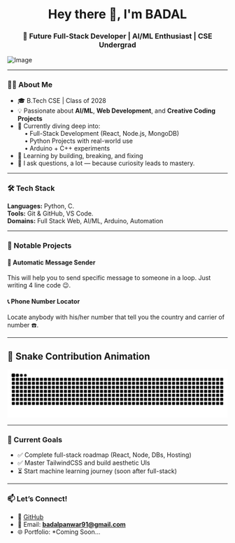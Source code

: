 <h1 align="center">Hey there 👋, I'm BADAL</h1>
<h3 align="center">🚀 Future Full-Stack Developer | AI/ML Enthusiast | CSE Undergrad</h3>

 ![Image](https://github.com/user-attachments/assets/0643aa0a-3805-4091-b139-6391f15bf388)
 
---

### 👨‍💻 About Me  
- 🎓 B.Tech CSE | Class of 2028  
- 💡 Passionate about **AI/ML**, **Web Development**, and **Creative Coding Projects**  
- 🔭 Currently diving deep into:  
   &nbsp;&nbsp;&nbsp;&nbsp;• Full-Stack Development (React, Node.js, MongoDB)  
   &nbsp;&nbsp;&nbsp;&nbsp;• Python Projects with real-world use  
   &nbsp;&nbsp;&nbsp;&nbsp;• Arduino  + C++ experiments  
- 🧠 Learning by building, breaking, and fixing  
- 💬 I ask questions, a lot — because curiosity leads to mastery.

---

### 🛠️ Tech Stack

**Languages:** Python, C.   
**Tools:** Git & GitHub, VS Code.  
**Domains:** Full Stack Web, AI/ML, Arduino, Automation

---

### 🚀 Notable Projects

#### 🤖 Automatic Message Sender  
This will help you to send specific message to someone in a loop. Just writing  4 line code 😉.

#### 📞 Phone Number Locator  
Locate anybody with his/her number that tell you the country and carrier of number ☎️.

---

## 🐍 Snake Contribution Animation

<p align="center">
  <img src="https://raw.githubusercontent.com/Badal-06/PYTHON/output/github-contribution-grid-snake.svg" alt="Snake animation" />
</p>

---

### 🔄 Current Goals
- ✅ Complete full-stack roadmap (React, Node, DBs, Hosting)  
- ✅ Master TailwindCSS and build aesthetic UIs  
- ⏳ Start machine learning journey (soon after full-stack)

---

### 📫 Let’s Connect!

- 🔗 [GitHub](https://github.com/Badal-06)
- 📧 Email: **badalpanwar91@gmail.com** 
- 🌐 Portfolio: *Coming Soon...



